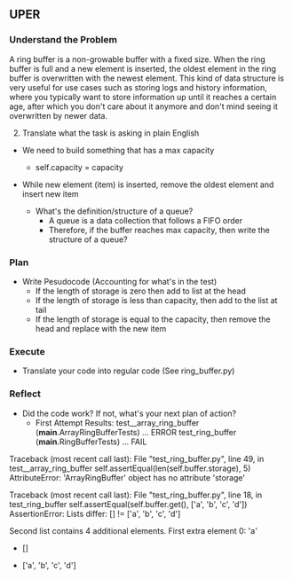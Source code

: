 ## UPER

### Understand the Problem

A ring buffer is a non-growable buffer with a fixed size. When the ring buffer is full and a new element is inserted, the oldest element in the ring buffer is overwritten with the newest element. This kind of data structure is very useful for use cases such as storing logs and history information, where you typically want to store information up until it reaches a certain age, after which you don't care about it anymore and don't mind seeing it overwritten by newer data.

2. Translate what the task is asking in plain English

- We need to build something that has a max capacity  
    - self.capacity = capacity

- While new element (item) is inserted, remove the oldest element and insert new item
    - What's the definition/structure of a queue? 
        - A queue is a data collection that follows a FIFO order
        - Therefore, if the buffer reaches max capacity, then write the structure of a queue?

### Plan
- Write Pesudocode (Accounting for what's in the test)
    - If the length of storage is zero then add to list at the head
    - If the length of storage is less than capacity, then add to the list at tail
    - If the length of storage is equal to the capacity, then remove the head and replace with the new item

### Execute
- Translate your code into regular code (See ring_buffer.py)

### Reflect
- Did the code work?  If not, what's your next plan of action?
    - First Attempt Results:
    test__array_ring_buffer (__main__.ArrayRingBufferTests) ... ERROR
test_ring_buffer (__main__.RingBufferTests) ... FAIL

Traceback (most recent call last):
  File "test_ring_buffer.py", line 49, in test__array_ring_buffer
    self.assertEqual(len(self.buffer.storage), 5)
AttributeError: 'ArrayRingBuffer' object has no attribute 'storage'

Traceback (most recent call last):
  File "test_ring_buffer.py", line 18, in test_ring_buffer
    self.assertEqual(self.buffer.get(), ['a', 'b', 'c', 'd'])
AssertionError: Lists differ: [] != ['a', 'b', 'c', 'd']

Second list contains 4 additional elements.
First extra element 0:
'a'

- []
+ ['a', 'b', 'c', 'd']




